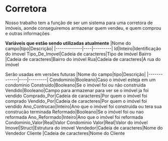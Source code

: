 # Corretora
Nosso trabalho tem a função de ser um sistema para uma corretora de imóveis, aonde conseguiremos armazenar quem vendeu, e quem comprou e outras informações


**Variáveis que estão sendo utilizadas atualmente**
|Nome do campo|tipo|Descrição|
|-------------|----|---------|
Id|Inteiro|Identificação do imovel 
Tipo_De_Imovel|Cadeia de caracteres|Tipo de imóvel
Bairro  |Cadeia de caracteres|Bairro do imóvel
Rua|Cadeia de caracteres|A rua do imóvel


Serão usadas em versões futuras
|Nome do campo|tipo|Descrição|
|-------------|----|---------|
Condominio|Booleano|Caso o imóvel esteja em um condominio
Construido|Booleano|Se o imóvel foi ou não construida
Vendido|Booleano|Campo para armazenar para ver se o imóvel ja foi vendido
Comprado_Por|Cadeia de caracteres|Por quem o imóvel foi comprado
Vendido_Por|Cadeia de caracteres|Por quem o imóvel foi vendido
Ano_Contrucao|Inteiro|Ano que o imóvel foi construida ou tera sua construcão terminada
Reformado|Booleano|Se o imóvel foi ou nao reformada
Ano_Reformado|Inteiro|Ano que o imóvel foi reformada 
Condominio_Valor|Real|Valor Condominio
Valor|Real|Valor do imóvel
Imovel|Struct|Estrutura do imovel
Vendedor|Cadeia de caracteres|Nome do Vendedor
Cliente |Cadeia de caracteres|Nome do Cliente
